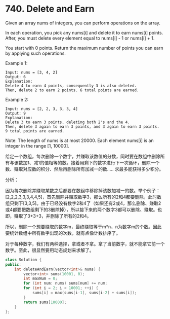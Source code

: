 # 740. Delete and Earn
Given an array nums of integers, you can perform operations on the array.

In each operation, you pick any nums[i] and delete it to earn nums[i] points. After, you must delete every element equal to nums[i] - 1 or nums[i] + 1.

You start with 0 points. Return the maximum number of points you can earn by applying such operations.

Example 1:
```
Input: nums = [3, 4, 2]
Output: 6
Explanation: 
Delete 4 to earn 4 points, consequently 3 is also deleted.
Then, delete 2 to earn 2 points. 6 total points are earned.
```

Example 2:
```
Input: nums = [2, 2, 3, 3, 3, 4]
Output: 9
Explanation: 
Delete 3 to earn 3 points, deleting both 2's and the 4.
Then, delete 3 again to earn 3 points, and 3 again to earn 3 points.
9 total points are earned.
```

Note:
The length of nums is at most 20000.
Each element nums[i] is an integer in the range [1, 10000].

给定一个数组，每次删除一个数字，并赚取该数值的分数，同时要在数组中删除所有与该数加1、减1的值相等的数。接着用剩下的数字进行下一次循环，删除一个数、赚取对应数的积分、然后再删除所有加减一的数.....
求最多能获得多少积分。

分析：

因为每次删除并赚取某数之后都要在数组中移除掉该数加减一的数。举个例子：[2,2,2,3,3,3,4,4,5]，首先删除并赚取数字3，那么所有的2和4都要删除，此时数组只剩下[3,3,5]。由于已经没有数字2和4了（如果还有2或4，那么删除、赚取2或4都要把数组剩下的3删除掉），所以接下来的两个数字3都可以删除、赚取。也即，赚取了3+3+3，并删除了所有的2和4。

所以，删除一个想要赚取的数字m，最终赚取等于m\*n，n为数字m的个数。因此要统计数组中所有数字出现的次数，就有点像计数排序了。

对于每种数字，我们有两种选择，拿或者不拿。拿了当前数字，就不能拿它前一个数字。至此，很显然要用动态规划来求解了。
```cpp
class Solution {
public:
    int deleteAndEarn(vector<int>& nums) {
        vector<int> sums(10001, 0);
        int maxNum = 0;
        for (int num: nums) sums[num] += num;
        for (int i = 2; i < 10001; ++i) {
            sums[i] = max(sums[i-1], sums[i-2] + sums[i]);
        }
        return sums[10000];
    }
};
```
